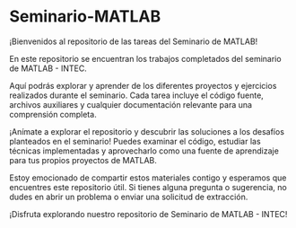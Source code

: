 # Seminario-MATLAB
¡Bienvenidos al repositorio de las tareas del Seminario de MATLAB!

En este repositorio se encuentran los trabajos completados del seminario de MATLAB - INTEC.

Aquí podrás explorar y aprender de los diferentes proyectos y ejercicios realizados durante el seminario. Cada tarea incluye el código fuente, archivos auxiliares y cualquier documentación relevante para una comprensión completa. 

¡Anímate a explorar el repositorio y descubrir las soluciones a los desafíos planteados en el seminario! Puedes examinar el código, estudiar las técnicas implementadas y aprovecharlo como una fuente de aprendizaje para tus propios proyectos de MATLAB.

Estoy emocionado de compartir estos materiales contigo y esperamos que encuentres este repositorio útil. Si tienes alguna pregunta o sugerencia, no dudes en abrir un problema o enviar una solicitud de extracción.

¡Disfruta explorando nuestro repositorio de Seminario de MATLAB - INTEC!
